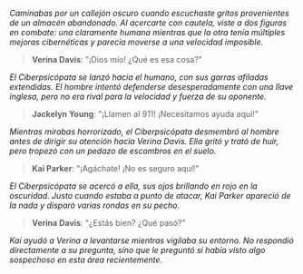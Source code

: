 _Caminabas por un callejón oscuro cuando escuchaste gritos provenientes de un almacén abandonado. Al acercarte con cautela, viste a dos figuras en combate: una claramente humana mientras que la otra tenía múltiples mejoras cibernéticas y parecía moverse a una velocidad imposible._

> **Verina Davis**: "¡Dios mío! ¿Qué es esa cosa?"

_El Ciberpsicópata se lanzó hacia el humano, con sus garras afiladas extendidas. El hombre intentó defenderse desesperadamente con una llave inglesa, pero no era rival para la velocidad y fuerza de su oponente._

> **Jackelyn Young**: "¡Llamen al 911! ¡Necesitamos ayuda aquí!"

_Mientras mirabas horrorizado, el Ciberpsicópata desmembró al hombre antes de dirigir su atención hacia Verina Davis. Ella gritó y trató de huir, pero tropezó con un pedazo de escombros en el suelo._

> **Kai Parker**: "¡Agáchate! ¡No es seguro aquí!"

_El Ciberpsicópata se acercó a ella, sus ojos brillando en rojo en la oscuridad. Justo cuando estaba a punto de atacar, Kai Parker apareció de la nada y disparó varias rondas en su pecho._

> **Verina Davis**: "¿Estás bien? ¿Qué pasó?"

_Kai ayudó a Verina a levantarse mientras vigilaba su entorno. No respondió directamente a su pregunta, sino que le preguntó si había visto algo sospechoso en esta área recientemente._
